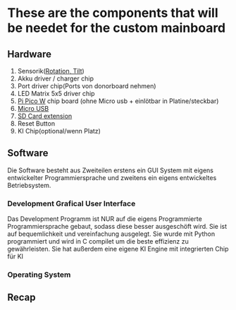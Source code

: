 # These are the components that will be needet for the custom mainboard

## Hardware

1. Sensorik([Rotation, Tilt](https://www.amazon.de/gp/product/B00PL70P7K?ie=UTF8&linkCode=as2&camp=1634&creative=6738&tag=754-21&creativeASIN=B00PL70P7K))
2. Akku driver / charger chip
3. Port driver chip(Ports von donorboard nehmen)
4. LED Matrix 5x5 driver chip
5. [Pi Pico W](https://www.rasppishop.de/raspberry-pi-pico-w?src=raspberrypi) chip board (ohne Micro usb + einlötbar in Platine/steckbar)
6. [Micro USB](https://www.amazon.de/WOWOWO-St%C3%BCck-Buchse-5-polige-L%C3%B6tbuchse/dp/B08W51QHP2/ref=asc_df_B08W51QHP2&mcid=082ce635e81f3aa1a958856ce62a22de?tag=bingshoppin0b-21&linkCode=df0&hvadid=80195761482917&hvnetw=o&hvqmt=e&hvbmt=be&hvdev=c&hvlocint=&hvlocphy=&hvtargid=pla-4583795280312307&psc=1)
7. [SD Card extension](https://www.instructables.com/Raspberry-Pi-Pico-Micro-SD-Card-Interface/)
8. Reset Button
9. KI Chip(optional/wenn Platz)

## Software

Die Software besteht aus Zweiteilen erstens ein GUI System mit eigens entwickelter Programmiersprache und
zweitens ein eigens entwickeltes Betriebsystem.

### Development Grafical User Interface

Das Development Programm ist NUR auf die eigens Programmierte Programmiersprache gebaut,
sodass diese besser ausgeschöft wird. Sie ist auf bequemlichkeit und vereinfachung ausgelegt.
Sie wurde mit Python programmiert und wird in C compilet um die beste effizienz zu gewährleisten.
Sie hat außerdem eine eigene KI Engine mit integrierten Chip für KI

### Operating System

## Recap
